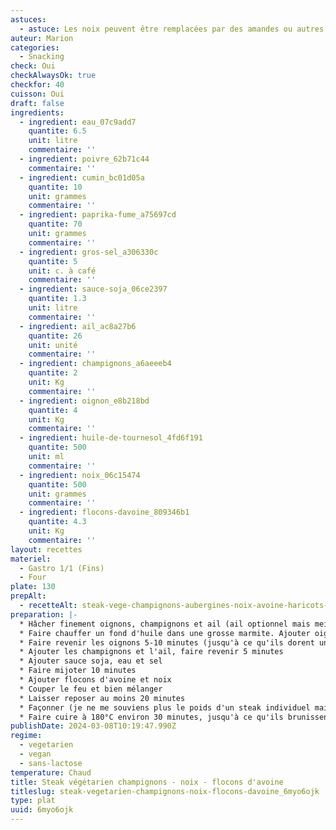 ```yaml
---
astuces:
  - astuce: Les noix peuvent être remplacées par des amandes ou autres fruits à coques. Les épices peuvent être changées.
auteur: Marion
categories:
  - Snacking
check: Oui
checkAlwaysOk: true
checkfor: 40
cuisson: Oui
draft: false
ingredients:
  - ingredient: eau_07c9add7
    quantite: 6.5
    unit: litre
    commentaire: ''
  - ingredient: poivre_62b71c44
    commentaire: ''
  - ingredient: cumin_bc01d05a
    quantite: 10
    unit: grammes
    commentaire: ''
  - ingredient: paprika-fume_a75697cd
    quantite: 70
    unit: grammes
    commentaire: ''
  - ingredient: gros-sel_a306330c
    quantite: 5
    unit: c. à café
    commentaire: ''
  - ingredient: sauce-soja_06ce2397
    quantite: 1.3
    unit: litre
    commentaire: ''
  - ingredient: ail_ac8a27b6
    quantite: 26
    unit: unité
    commentaire: ''
  - ingredient: champignons_a6aeeeb4
    quantite: 2
    unit: Kg
    commentaire: ''
  - ingredient: oignon_e8b218bd
    quantite: 4
    unit: Kg
    commentaire: ''
  - ingredient: huile-de-tournesol_4fd6f191
    quantite: 500
    unit: ml
    commentaire: ''
  - ingredient: noix_06c15474
    quantite: 500
    unit: grammes
    commentaire: ''
  - ingredient: flocons-davoine_809346b1
    quantite: 4.3
    unit: Kg
    commentaire: ''
layout: recettes
materiel:
  - Gastro 1/1 (Fins)
  - Four
plate: 130
prepAlt:
  - recetteAlt: steak-vege-champignons-aubergines-noix-avoine-haricots-rouges-version-amelioree_6068ae73-1984-4084-890f-17076c0afe8c
preparation: |-
  * Hâcher finement oignons, champignons et ail (ail optionnel mais meilleur), et noix
  * Faire chauffer un fond d'huile dans une grosse marmite. Ajouter oignons et épices.
  * Faire revenir les oignons 5-10 minutes (jusqu'à ce qu'ils dorent un peu)
  * Ajouter les champignons et l'ail, faire revenir 5 minutes
  * Ajouter sauce soja, eau et sel
  * Faire mijoter 10 minutes
  * Ajouter flocons d'avoine et noix
  * Couper le feu et bien mélanger
  * Laisser reposer au moins 20 minutes
  * Façonner (je ne me souviens plus le poids d'un steak individuel mais peser le tout et calculer, c'est assez généreux). Mettre de l'huile sur les deux faces du steak (au pinceau c'est le mieux)
  * Faire cuire à 180°C environ 30 minutes, jusqu'à ce qu'ils brunissent un peu. Retourner en milieu de cuisson.
publishDate: 2024-03-08T10:19:47.990Z
regime:
  - vegetarien
  - vegan
  - sans-lactose
temperature: Chaud
title: Steak végétarien champignons - noix - flocons d'avoine
titleslug: steak-vegetarien-champignons-noix-flocons-davoine_6myo6ojk
type: plat
uuid: 6myo6ojk
---
```

